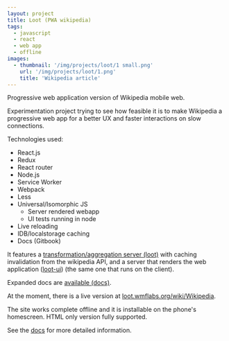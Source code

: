 ```yaml
---
layout: project
title: Loot (PWA wikipedia)
tags:
  - javascript
  - react
  - web app
  - offline
images:
  - thumbnail: '/img/projects/loot/1 small.png'
    url: '/img/projects/loot/1.png'
    title: 'Wikipedia article'
---
```


Progressive web application version of Wikipedia mobile web.

Experimentation project trying to see how feasible it is to make Wikipedia
a progressive web app for a better UX and faster interactions on slow
connections.

Technologies used:

* React.js
* Redux
* React router
* Node.js
* Service Worker
* Webpack
* Less
* Universal/Isomorphic JS
  * Server rendered webapp
  * UI tests running in node
* Live reloading
* IDB/localstorage caching
* Docs (Gitbook)

It features a [transformation/aggregation server (loot)][loot] with caching
invalidation from the wikipedia API, and a server that renders the web
application ([loot-ui][]) (the same one that runs on the client).

Expanded docs are [available (docs)][docs].

At the moment, there is a live version at
[loot.wmflabs.org/wiki/Wikipedia][live].

The site works complete offline and it is installable on the phone's
homescreen. HTML only version fully supported.

See the [docs][] for more detailed information.

[loot-ui]: https://github.com/joakin/loot-ui
[loot]: https://github.com/joakin/loot
[docs]: https://chimeces.com/loot-ui/
[live]: https://loot.wmflabs.org/wiki/Wikipedia
